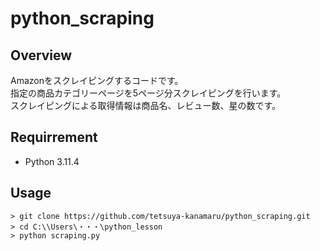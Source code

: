 # python_scraping

## Overview
Amazonをスクレイピングするコードです。  
指定の商品カテゴリーページを5ページ分スクレイピングを行います。  
スクレイピングによる取得情報は商品名、レビュー数、星の数です。

## Requirrement
- Python 3.11.4

## Usage
```TERMINAL
> git clone https://github.com/tetsuya-kanamaru/python_scraping.git
> cd C:\\Users\・・・\python_lesson
> python scraping.py
```
